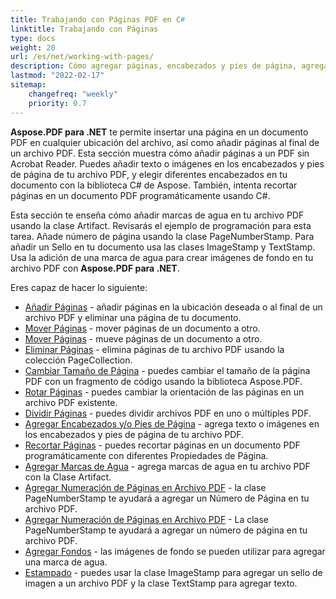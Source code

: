 ```yaml
---
title: Trabajando con Páginas PDF en C#
linktitle: Trabajando con Páginas
type: docs
weight: 20
url: /es/net/working-with-pages/
description: Cómo agregar páginas, encabezados y pies de página, agregar marcas de agua puedes saber en esta sección. Aspose.PDF para .NET te explica todos los detalles sobre este tema.
lastmod: "2022-02-17"
sitemap:
    changefreq: "weekly"
    priority: 0.7
---
```

<script type="application/ld+json">
{
    "@context": "https://schema.org",
    "@type": "TechArticle",
    "headline": "Trabajando con Páginas PDF en C#",
    "alternativeHeadline": "Cómo trabajar con Páginas PDF",
    "author": {
        "@type": "Person",
        "name":"Anastasiia Holub",
        "givenName": "Anastasiia",
        "familyName": "Holub",
        "url":"https://www.linkedin.com/in/anastasiia-holub-750430225/"
    },
    "genre": "generación de documentos PDF",
    "keywords": "pdf, c#, página pdf, agregar página pdf, agregar número de página, rotar página, eliminar página",
    "wordcount": "302",
    "proficiencyLevel":"Principiante",
    "publisher": {
        "@type": "Organization",
        "name": "Equipo de Documentación de Aspose.PDF",
        "url": "https://products.aspose.com/pdf",
        "logo": "https://www.aspose.cloud/templates/aspose/img/products/pdf/aspose_pdf-for-net.svg",
        "alternateName": "Aspose",
        "sameAs": [
            "https://facebook.com/aspose.pdf/",
            "https://twitter.com/asposepdf",
            "https://www.youtube.com/channel/UCmV9sEg_QWYPi6BJJs7ELOg/featured",
            "https://www.linkedin.com/company/aspose",
            "https://stackoverflow.com/questions/tagged/aspose",
            "https://aspose.quora.com/",
            "https://aspose.github.io/"
        ],
        "contactPoint": [
            {
                "@type": "ContactPoint",
                "telephone": "+1 903 306 1676",
                "contactType": "ventas",
                "areaServed": "US",
                "availableLanguage": "en"
            },
            {
                "@type": "ContactPoint",
                "telephone": "+44 141 628 8900",
                "contactType": "ventas",
                "areaServed": "GB",
                "availableLanguage": "en"
            },
            {
                "@type": "ContactPoint",
                "telephone": "+61 2 8006 6987",
                "contactType": "ventas",
                "areaServed": "AU",
                "availableLanguage": "en"
            }
        ]
    },
    "url": "/net/working-with-pages/",
    "mainEntityOfPage": {
        "@type": "WebPage",
        "@id": "/net/working-with-pages/"
    },
    "dateModified": "2022-02-04",
    "description": "Cómo agregar páginas, encabezados y pies de página, agregar marcas de agua puedes saber en esta sección. Aspose.PDF para .NET te explica todos los detalles sobre este tema."
}
</script>

**Aspose.PDF para .NET** te permite insertar una página en un documento PDF en cualquier ubicación del archivo, así como añadir páginas al final de un archivo PDF. Esta sección muestra cómo añadir páginas a un PDF sin Acrobat Reader.
Puedes añadir texto o imágenes en los encabezados y pies de página de tu archivo PDF, y elegir diferentes encabezados en tu documento con la biblioteca C# de Aspose.
También, intenta recortar páginas en un documento PDF programáticamente usando C#.

Esta sección te enseña cómo añadir marcas de agua en tu archivo PDF usando la clase Artifact. Revisarás el ejemplo de programación para esta tarea.
Añade número de página usando la clase PageNumberStamp. Para añadir un Sello en tu documento usa las clases ImageStamp y TextStamp. Usa la adición de una marca de agua para crear imágenes de fondo en tu archivo PDF con **Aspose.PDF para .NET**.

Eres capaz de hacer lo siguiente:

- [Añadir Páginas](/pdf/es/net/add-pages/) - añadir páginas en la ubicación deseada o al final de un archivo PDF y eliminar una página de tu documento.
- [Mover Páginas](/pdf/es/net/move-pages/) - mover páginas de un documento a otro.
- [Mover Páginas](/pdf/es/net/move-pages/) - mueve páginas de un documento a otro.
- [Eliminar Páginas](/pdf/es/net/delete-pages/) - elimina páginas de tu archivo PDF usando la colección PageCollection.
- [Cambiar Tamaño de Página](/pdf/es/net/change-page-size/) - puedes cambiar el tamaño de la página PDF con un fragmento de código usando la biblioteca Aspose.PDF.
- [Rotar Páginas](/pdf/es/net/rotate-pages/) - puedes cambiar la orientación de las páginas en un archivo PDF existente.
- [Dividir Páginas](/pdf/es/net/split-document/) - puedes dividir archivos PDF en uno o múltiples PDF.
- [Agregar Encabezados y/o Pies de Página](/pdf/es/net/add-headers-and-footers-of-pdf-file/) - agrega texto o imágenes en los encabezados y pies de página de tu archivo PDF.
- [Recortar Páginas](/pdf/es/net/crop-pages/) - puedes recortar páginas en un documento PDF programáticamente con diferentes Propiedades de Página.
- [Agregar Marcas de Agua](/pdf/es/net/add-watermarks/) - agrega marcas de agua en tu archivo PDF con la Clase Artifact.
- [Agregar Numeración de Páginas en Archivo PDF](/pdf/es/net/add-page-number/) - la clase PageNumberStamp te ayudará a agregar un Número de Página en tu archivo PDF.
- [Agregar Numeración de Páginas en Archivo PDF](/pdf/es/net/add-page-number/) - La clase PageNumberStamp te ayudará a agregar un número de página en tu archivo PDF.
- [Agregar Fondos](/pdf/es/net/add-backgrounds/) - las imágenes de fondo se pueden utilizar para agregar una marca de agua.
- [Estampado](/pdf/es/net/stamping/) - puedes usar la clase ImageStamp para agregar un sello de imagen a un archivo PDF y la clase TextStamp para agregar texto.

<script type="application/ld+json">
{
    "@context": "http://schema.org",
    "@type": "SoftwareApplication",
    "name": "Aspose.PDF for .NET Library",
    "image": "https://www.aspose.cloud/templates/aspose/img/products/pdf/aspose_pdf-for-net.svg",
    "url": "https://www.aspose.com/",
    "publisher": {
        "@type": "Organization",
        "name": "Aspose.PDF",
        "url": "https://products.aspose.com/pdf",
        "logo": "https://www.aspose.cloud/templates/aspose/img/products/pdf/aspose_pdf-for-net.svg",
        "alternateName": "Aspose",
        "sameAs": [
            "https://facebook.com/aspose.pdf/",
            "https://twitter.com/asposepdf",
            "https://www.youtube.com/channel/UCmV9sEg_QWYPi6BJJs7ELOg/featured",
            "https://www.linkedin.com/company/aspose",
            "https://stackoverflow.com/questions/tagged/aspose",
            "https://aspose.quora.com/",
            "https://aspose.github.io/"
        ],
        "contactPoint": [
            {
                "@type": "ContactPoint",
                "telephone": "+1 903 306 1676",
                "contactType": "sales",
                "areaServed": "US",
                "availableLanguage": "en"
            },
            {
                "@type": "ContactPoint",
                "telephone": "+44 141 628 8900",
                "contactType": "sales",
                "areaServed": "GB",
                "availableLanguage": "en"
            },
            {
                "@type": "ContactPoint",
                "telephone": "+61 2 8006 6987",
                "contactType": "sales",
                "areaServed": "AU",
                "availableLanguage": "en"
            }
        ]
    },
    "offers": {
        "@type": "Offer",
        "price": "1199",
        "priceCurrency": "USD"
    },
    "applicationCategory": "PDF Manipulation Library for .NET",
    "downloadUrl": "https://www.nuget.org/packages/Aspose.PDF/",
    "operatingSystem": "Windows, MacOS, Linux",
    "screenshot": "https://docs.aspose.com/pdf/net/create-pdf-document/screenshot.png",
    "softwareVersion": "2022.1",
    "aggregateRating": {
        "@type": "AggregateRating",
        "ratingValue": "5",
        "ratingCount": "16"
    }
}
</script>

